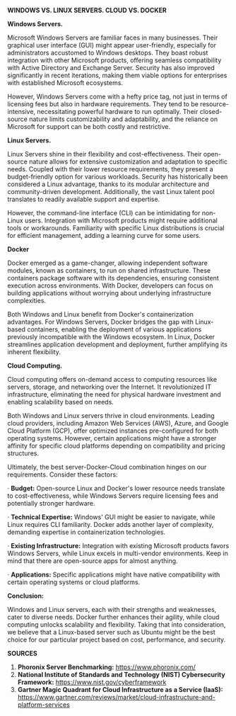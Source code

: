 **WINDOWS VS. LINUX SERVERS. CLOUD VS. DOCKER**

**Windows Servers.**

Microsoft Windows Servers are familiar faces in many businesses. Their graphical user interface (GUI) might appear user-friendly, especially for administrators accustomed to Windows desktops. They boast robust integration with other Microsoft products, offering seamless compatibility with Active Directory and Exchange Server. Security has also improved significantly in recent iterations, making them viable options for enterprises with established Microsoft ecosystems.

However, Windows Servers come with a hefty price tag, not just in terms of licensing fees but also in hardware requirements. They tend to be resource-intensive, necessitating powerful hardware to run optimally. Their closed-source nature limits customizability and adaptability, and the reliance on Microsoft for support can be both costly and restrictive.

**Linux Servers.**

Linux Servers shine in their flexibility and cost-effectiveness. Their open-source nature allows for extensive customization and adaptation to specific needs. Coupled with their lower resource requirements, they present a budget-friendly option for various workloads. Security has historically been considered a Linux advantage, thanks to its modular architecture and community-driven development. Additionally, the vast Linux talent pool translates to readily available support and expertise.

However, the command-line interface (CLI) can be intimidating for non-Linux users. Integration with Microsoft products might require additional tools or workarounds. Familiarity with specific Linux distributions is crucial for efficient management, adding a learning curve for some users.

**Docker**

Docker emerged as a game-changer, allowing independent software modules, known as containers, to run on shared infrastructure. These containers package software with its dependencies, ensuring consistent execution across environments. With Docker, developers can focus on building applications without worrying about underlying infrastructure complexities.

Both Windows and Linux benefit from Docker's containerization advantages. For Windows Servers, Docker bridges the gap with Linux-based containers, enabling the deployment of various applications previously incompatible with the Windows ecosystem. In Linux, Docker streamlines application development and deployment, further amplifying its inherent flexibility.

**Cloud Computing.**

Cloud computing offers on-demand access to computing resources like servers, storage, and networking over the Internet. It revolutionized IT infrastructure, eliminating the need for physical hardware investment and enabling scalability based on needs.

Both Windows and Linux servers thrive in cloud environments. Leading cloud providers, including Amazon Web Services (AWS), Azure, and Google Cloud Platform (GCP), offer optimized instances pre-configured for both operating systems. However, certain applications might have a stronger affinity for specific cloud platforms depending on compatibility and pricing structures.

Ultimately, the best server-Docker-Cloud combination hinges on our requirements. Consider these factors:

·    **Budget:** Open-source Linux and Docker's lower resource needs translate to cost-effectiveness, while Windows Servers require licensing fees and potentially stronger hardware.

·    **Technical Expertise:** Windows' GUI might be easier to navigate, while Linux requires CLI familiarity. Docker adds another layer of complexity, demanding expertise in containerization technologies.

·    **Existing Infrastructure:** Integration with existing Microsoft products favors Windows Servers, while Linux excels in multi-vendor environments. Keep in mind that there are open-source apps for almost anything.

·    **Applications:** Specific applications might have native compatibility with certain operating systems or cloud platforms.

**Conclusion:**

Windows and Linux servers, each with their strengths and weaknesses, cater to diverse needs. Docker further enhances their agility, while cloud computing unlocks scalability and flexibility. Taking that into consideration, we believe that a Linux-based server such as Ubuntu might be the best choice for our particular project based on cost, performance, and security. 

 

 

 

 

**SOURCES**

1. **Phoronix Server Benchmarking:** https://www.phoronix.com/ 
2. **National Institute of Standards and Technology (NIST) Cybersecurity Framework:** https://www.nist.gov/cyberframework 
3. **Gartner Magic Quadrant for Cloud Infrastructure as a Service (IaaS):** https://www.gartner.com/reviews/market/cloud-infrastructure-and-platform-services 

 
